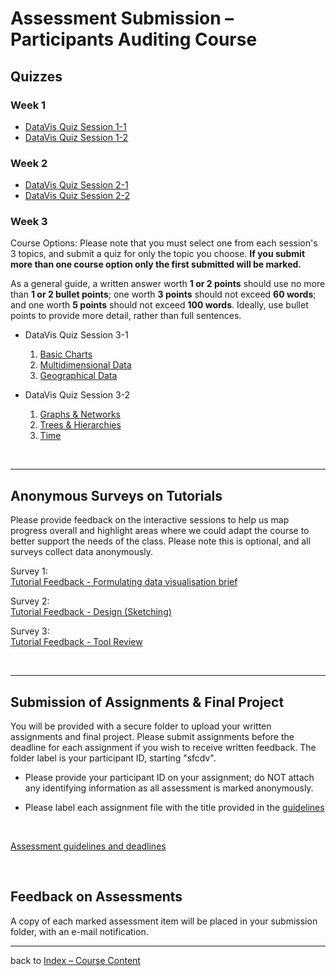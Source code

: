 # Assessment Submission &ndash; Participants Auditing Course

## Quizzes

### Week 1

* [DataVis Quiz Session 1-1](https://bit.ly/sfcdv_quiz1-1_alt_submission)
* [DataVis Quiz Session 1-2](https://bit.ly/sfcdv_quiz1-2_alt_submission)

### Week 2

* [DataVis Quiz Session 2-1](https://bit.ly/sfcdv_quiz2-1_alt_submission)
* [DataVis Quiz Session 2-2](https://bit.ly/sfcdv_quiz2-2_alt_submission)


### Week 3
Course Options: Please note that you must select one from each session's 3 topics, and submit a quiz for only the topic you choose. __If you submit more than one course option only the first submitted will be marked.__

As a general guide, a written answer worth __1 or 2 points__ should use no more than __1 or 2 bullet points__; one worth __3 points__ should not exceed __60 words__; and one worth __5 points__ should not exceed __100 words__. Ideally, use bullet points to provide more detail, rather than full sentences. 

* DataVis Quiz Session 3-1
  1. [Basic Charts](https://bit.ly/sfcdv_quiz3-1a_alt_submission)
  1. [Multidimensional Data](https://bit.ly/sfcdv_quiz3-1b_alt_submission)
  1. [Geographical Data](https://bit.ly/sfcdv_quiz3-1c_alt_submission)

* DataVis Quiz Session 3-2
  1. [Graphs &amp; Networks](https://bit.ly/sfcdv_quiz3-2a_alt_submission)
  1. [Trees &amp; Hierarchies](https://bit.ly/sfcdv_quiz3-2b_alt_submission)
  1. [Time](https://bit.ly/sfcdv_quiz3-2c_alt_submission)

<!-- 
### Week 4

* [DataVis Quiz Session 4-1](https://bit.ly/sfcdv_quiz4-1_alt_submission)
* [DataVis Quiz Session 4-2](https://bit.ly/sfcdv_quiz4-2_alt_submission)
-->

<p>&nbsp;</p>

***


## Anonymous Surveys on Tutorials

Please provide feedback on the interactive sessions to help us map progress overall and highlight areas where we could adapt the course to better support the needs of the class. Please note this is optional, and all surveys collect data anonymously.

Survey 1:   
[Tutorial Feedback - Formulating data visualisation brief](https://bit.ly/tutorial_feedback-visualisation_brief)

Survey 2:  
[Tutorial Feedback - Design (Sketching)](https://bit.ly/tutorial_feedback-design_sketching)

Survey 3:  
[Tutorial Feedback - Tool Review](https://bit.ly/tutorial_feedback-tool_review)

<p>&nbsp;</p>


***

## Submission of Assignments &amp; Final Project

You will be provided with a secure folder to upload your written assignments and final project. Please submit assignments before the deadline for each assignment if you wish to receive written feedback. The folder label is your participant ID, starting "sfcdv". 

* Please provide your participant ID on your assignment; do NOT attach any identifying information as all assessment is marked anonymously.

* Please label each assignment file with the title provided in the [guidelines](../assessment.md)
<br />

[Assessment guidelines and deadlines](../assessment.md)
<p>&nbsp;</p>

## Feedback on Assessments

A copy of each marked assessment item will be placed in your submission folder, with an e-mail notification.

***

back to [Index &ndash; Course Content](../)
